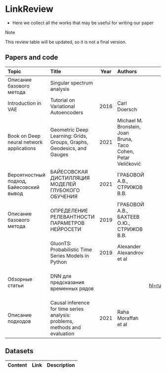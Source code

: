 # LinkReview

- Here we collect all the works that may be useful for writing our paper

> [!NOTE]
> This review table will be updated, so it is not a final version.

## Papers and code

| Topic | Title | Year | Authors | Paper | Code | Summary |
| :--- | :--- | :---: | :--- | :---: | :---: | :--- |
| Описание базового метода | Singular spectrum analysis | |   | [Wikipedia](https://en.wikipedia.org/wiki/Singular_spectrum_analysis) |  | TODO |
| Introduction in VAE | Tutorial on Variational Autoencoders | 2016 | Carl Doersch | [arXiv](https://arxiv.org/pdf/1606.05908) |  | TODO |
| Book on Deep neural network applications | Geometric Deep Learning: Grids, Groups, Graphs, Geodesics, and Gauges | 2021 | Michael M. Bronstein, Joan Bruna, Taco Cohen, Petar Veličković | [arXiv](https://arxiv.org/abs/2104.13478) |  | TODO |
| Вероятностный подход, Байесовский вывод | БАЙЕСОВСКАЯ ДИСТИЛЛЯЦИЯ МОДЕЛЕЙ ГЛУБОКОГО ОБУЧЕНИЯ | 2021 | ГРАБОВОЙ А.В., СТРИЖОВ В.В. | [elibrary](https://www.elibrary.ru/download/elibrary_47153357_60749642.pdf) |  | TODO |
| Описание базового метода | ОПРЕДЕЛЕНИЕ РЕЛЕВАНТНОСТИ ПАРАМЕТРОВ НЕЙРОСЕТИ | 2019 | ГРАБОВОЙ А.В., БАХТЕЕВ О.Ю., СТРИЖОВ В.В. | [elibrary](https://www.elibrary.ru/download/elibrary_38233330_67232949.pdf) |  | есть полезные ссылки |
|  | GluonTS: Probabilistic Time Series Models in Python | 2019 | Alexander Alexandrov et al | [arXiv](https://arxiv.org/pdf/1906.05264) |  |  |
| Обзорные статьи | DNN для предсказания временных рядов | |  | https://scholar.google.com/scholar?hl=ru&as_sdt=2007&as_ylo=2021&as_rr=1&q=Deep+learning+parameter+space+analysis+for+time+series+forecasting |  | TODO: выбрать из выдачи хорошие |
| Описание подходов | Causal inference for time series analysis: problems, methods and evaluation | 2021 | Raha Moraffah et al | [Springer](https://link.springer.com/article/10.1007/s10115-021-01621-0) | | TODO |

## Datasets

| Content | Link | Description |
| :--- | :---: | :--- |
